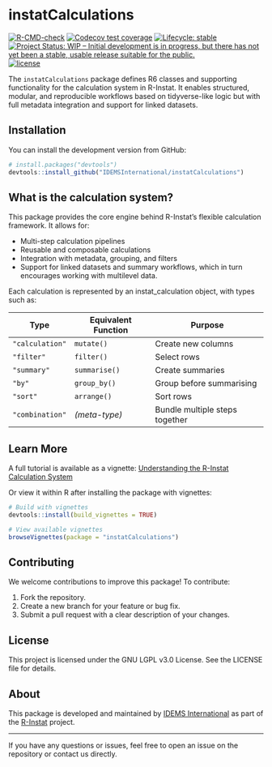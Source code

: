 
<!-- README.md is generated from README.Rmd. Please edit that file -->

# instatCalculations

<!-- badges: start -->

[![R-CMD-check](https://github.com/IDEMSInternational/instatCalculations/workflows/R-CMD-check/badge.svg)](https://github.com/IDEMSInternational/instatCalculations/actions)
[![Codecov test
coverage](https://codecov.io/gh/IDEMSInternational/instatCalculations/branch/main/graph/badge.svg)](https://app.codecov.io/gh/IDEMSInternational/instatCalculations?branch=main)
[![Lifecycle:
stable](https://img.shields.io/badge/lifecycle-stable-green.svg)](https://lifecycle.r-lib.org/articles/stages.html#stable)
[![Project Status: WIP – Initial development is in progress, but there
has not yet been a stable, usable release suitable for the
public.](https://www.repostatus.org/badges/latest/wip.svg)](https://www.repostatus.org/#wip)
[![license](https://img.shields.io/badge/license-LGPL%20(%3E=%203)-lightgrey.svg)](https://www.gnu.org/licenses/lgpl-3.0.en.html)
<!-- badges: end -->

The `instatCalculations` package defines R6 classes and supporting
functionality for the calculation system in R-Instat. It enables
structured, modular, and reproducible workflows based on tidyverse-like
logic but with full metadata integration and support for linked
datasets.

## Installation

You can install the development version from GitHub:

``` r
# install.packages("devtools")
devtools::install_github("IDEMSInternational/instatCalculations")
```

## What is the calculation system?

This package provides the core engine behind R-Instat’s flexible
calculation framework. It allows for:

- Multi-step calculation pipelines
- Reusable and composable calculations
- Integration with metadata, grouping, and filters
- Support for linked datasets and summary workflows, which in turn
  encourages working with multilevel data.

Each calculation is represented by an instat_calculation object, with
types such as:

| Type            | Equivalent Function | Purpose                        |
|-----------------|---------------------|--------------------------------|
| `"calculation"` | `mutate()`          | Create new columns             |
| `"filter"`      | `filter()`          | Select rows                    |
| `"summary"`     | `summarise()`       | Create summaries               |
| `"by"`          | `group_by()`        | Group before summarising       |
| `"sort"`        | `arrange()`         | Sort rows                      |
| `"combination"` | *(meta-type)*       | Bundle multiple steps together |

## Learn More

A full tutorial is available as a vignette: [Understanding the R-Instat
Calculation
System](https://idemsinternational.github.io/instatCalculations/articles/instat_calculation.html)

Or view it within R after installing the package with vignettes:

``` r
# Build with vignettes
devtools::install(build_vignettes = TRUE)

# View available vignettes
browseVignettes(package = "instatCalculations")
```

## Contributing

We welcome contributions to improve this package! To contribute:

1.  Fork the repository.
2.  Create a new branch for your feature or bug fix.
3.  Submit a pull request with a clear description of your changes.

## License

This project is licensed under the GNU LGPL v3.0 License. See the
LICENSE file for details.

## About

This package is developed and maintained by [IDEMS
International](https://idems.international/) as part of the
[R-Instat](https://github.com/IDEMSInternational/R-Instat) project.

------------------------------------------------------------------------

If you have any questions or issues, feel free to open an issue on the
repository or contact us directly.
